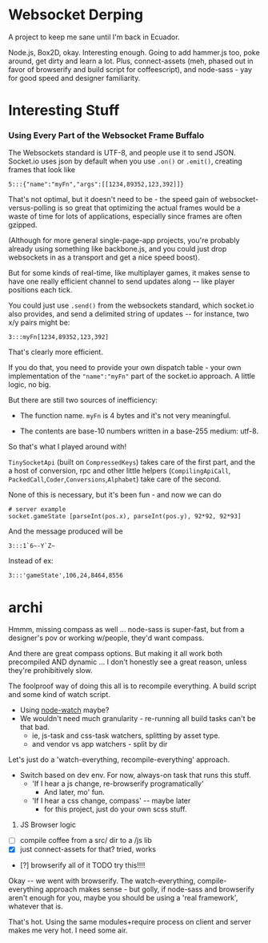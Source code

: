 
Websocket Derping
===

A project to keep me sane until I'm back in Ecuador.

Node.js, Box2D, okay. Interesting enough. Going to add hammer.js
too, poke around, get dirty and learn a lot. Plus, connect-assets (meh, phased out in favor of
browserify and build script for coffeescript), and node-sass - yay for
good speed and designer familiarity.

Interesting Stuff
===


### Using Every Part of the Websocket Frame Buffalo

The Websockets standard is UTF-8, and people use it to send 
JSON. Socket.io uses json by default when you use `.on()` 
or `.emit()`, creating frames that look like

    5:::{"name":"myFn","args":[[1234,89352,123,392]]}

That's not optimal, but it doesn't need to be - the speed 
gain of websocket-versus-polling is so great that
optimizing the actual frames would be a waste of time for
lots of applications, especially since frames are often gzipped.

(Although for more general single-page-app projects, you're
probably already using something like backbone.js, and you
could just drop websockets in as a transport and get a nice speed boost).

But for some kinds of real-time, like multiplayer games, it makes
sense to have one really efficient channel to send updates along --
like player positions each tick.

You could just use `.send()` from the websockets standard, which
socket.io also provides, and send a delimited string
of updates -- for instance, two x/y pairs might be:

    3:::myFn[1234,89352,123,392]

That's clearly more efficient.

If you do that, you need to provide your own dispatch table - 
your own implementation of the `"name":"myFn"` part of the 
socket.io approach. A little logic, no big.

But there are still two sources of inefficiency:

- The function name. `myFn` is 4 bytes and it's not very 
  meaningful.
  
- The contents are base-10 numbers written in a base-255 
  medium: utf-8.
  
So that's what I played around with!

`TinySocketApi` (built on `CompressedKeys`) takes care 
of the first part, and the a host of conversion, 
rpc and other little helpers (`CompilingApiCall`,
`PackedCall`,`Coder`,`Conversions`,`Alphabet`) take 
care of the second.

None of this is necessary, but it's been fun - and now we can
do 

    # server example
    socket.gameState [parseInt(pos.x), parseInt(pos.y), 92*92, 92*93]

And the message produced will be

    3:::1`6~-Y`Z~

Instead of ex:

    3:::'gameState',106,24,8464,8556



archi
===

Hmmm, missing compass as well ... node-sass is super-fast, but
from a designer's pov or working w/people, they'd want compass.

And there are great compass options. But making it all work both
precompiled AND dynamic ... I don't honestly see a great reason,
unless they're prohibitively slow.

The foolproof way of doing this all is
to recompile everything. A build script and some
kind of watch script.

- Using [node-watch](https://npmjs.org/package/node-watch) maybe?
- We wouldn't need much granularity - re-running all build tasks can't
  be that bad.
  - ie, js-task and css-task watchers, splitting by asset type.
  - and vendor vs app watchers - split by dir

Let's just do a 'watch-everything, recompile-everything' approach.

- Switch based on dev env. For now, always-on task that runs this
  stuff.
  - 'If I hear a js change, re-browserify programatically'
    - And later, mo' fun.
  - 'If I hear a css change, compass' -- maybe later
    - for this project, just do your own scss stuff.

1. JS Browser logic
 -  [ ]  compile coffee from a src/ dir to a /js lib
 -  [X]  just connect-assets for that?
         tried, works
 -  [?]  browserify all of it
         TODO try this!!!!

Okay -- we went with browserify. The watch-everything,
compile-everything approach makes sense - but golly, 
if node-sass and browserify aren't enough for you, maybe
you should be using a 'real framework', whatever that is.

That's hot. Using the same modules+require process on client
and server makes me very hot. I need some air.
